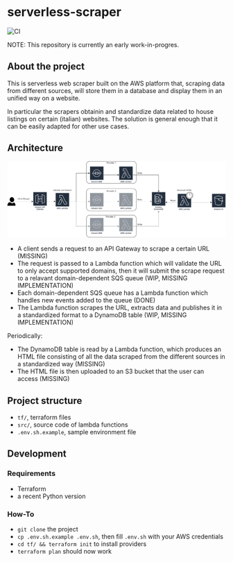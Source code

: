 # serverless-scraper

![CI](https://github.com/crisbal/aws-serverless-scraper/actions/workflows/ci.yml/badge.svg)

NOTE: This repository is currently an early work-in-progres.

## About the project

This is serverless web scraper built on the AWS platform that, scraping data from different sources, will store them in a database and display them in an unified way on a website.

In particular the scrapers obtainin and standardize data related to house listings on certain (italian) websites. The solution is general enough that it can be easily adapted for other use cases.

## Architecture

![Diagram](.readme/diagram.png)

* A client sends a request to an API Gateway to scrape a certain URL (MISSING)
* The request is passed to a Lambda function which will validate the URL to only accept supported domains, then it will submit the scrape request to a relavant domain-dependent SQS queue (WIP, MISSING IMPLEMENTATION)
* Each domain-dependent SQS queue has a Lambda function which handles new events added to the queue (DONE)
* The Lambda function scrapes the URL, extracts data and publishes it in a standardized format to a DynamoDB table (WIP, MISSING IMPLEMENTATION)

Periodically:

* The DynamoDB table is read by a Lambda function, which produces an HTML file consisting of all the data scraped from the different sources in a standardized way (MISSING)
* The HTML file is then uploaded to an S3 bucket that the user can access (MISSING)

## Project structure

* `tf/`, terraform files
* `src/`, source code of lambda functions
* `.env.sh.example`, sample environment file

## Development

### Requirements

* Terraform
* a recent Python version

### How-To

* `git clone` the project
* `cp .env.sh.example .env.sh`, then fill `.env.sh` with your AWS credentials
* `cd tf/ && terraform init` to install providers
* `terraform plan` should now work
